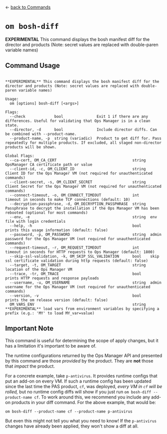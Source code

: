 <!--- This file is autogenerated from the files in docsgenerator/templates/bosh-diff --->
&larr; [back to Commands](../README.md)

# `om bosh-diff`

**EXPERIMENTAL** This command displays the bosh manifest diff for the director and products (Note: secret values are replaced with double-paren variable names)

## Command Usage
```

**EXPERIMENTAL** This command displays the bosh manifest diff for the director and products (Note: secret values are replaced with double-paren variable names)

Usage:
  om [options] bosh-diff [<args>]

Flags:
  --check             bool               Exit 1 if there are any differences. Useful for validating that Ops Manager is in a clean state.
  --director, -d      bool               Include director diffs. Can be combined with --product-name.
  --product-name, -p  string (variadic)  Product to get diff for. Pass repeatedly for multiple products. If excluded, all staged non-director products will be shown.

Global Flags:
  --ca-cert, OM_CA_CERT                                  string  OpsManager CA certificate path or value
  --client-id, -c, OM_CLIENT_ID                          string  Client ID for the Ops Manager VM (not required for unauthenticated commands)
  --client-secret, -s, OM_CLIENT_SECRET                  string  Client Secret for the Ops Manager VM (not required for unauthenticated commands)
  --connect-timeout, -o, OM_CONNECT_TIMEOUT              int     timeout in seconds to make TCP connections (default: 10)
  --decryption-passphrase, -d, OM_DECRYPTION_PASSPHRASE  string  Passphrase to decrypt the installation if the Ops Manager VM has been rebooted (optional for most commands)
  --env, -e                                              string  env file with login credentials
  --help, -h                                             bool    prints this usage information (default: false)
  --password, -p, OM_PASSWORD                            string  admin password for the Ops Manager VM (not required for unauthenticated commands)
  --request-timeout, -r, OM_REQUEST_TIMEOUT              int     timeout in seconds for HTTP requests to Ops Manager (default: 1800)
  --skip-ssl-validation, -k, OM_SKIP_SSL_VALIDATION      bool    skip ssl certificate validation during http requests (default: false)
  --target, -t, OM_TARGET                                string  location of the Ops Manager VM
  --trace, -tr, OM_TRACE                                 bool    prints HTTP requests and response payloads
  --username, -u, OM_USERNAME                            string  admin username for the Ops Manager VM (not required for unauthenticated commands)
  --version, -v                                          bool    prints the om release version (default: false)
  OM_VARS_ENV                                            string  **EXPERIMENTAL** load vars from environment variables by specifying a prefix (e.g.: 'MY' to load MY_var=value)

```

<!--- Anything in this file will be appended to the final docs/bosh-diff/README.md file --->
## Important Note
This command is useful for determining the scope of apply changes,
but it has a limitation it's important to be aware of.

The runtime configurations returned by the Ops Manager API
and presented by this command
are those _provided_ by the product.
They are **not** those that _impact_ the product.

For a concrete example, take `p-antivirus`.
It provides runtime configs that put an add-on on every VM.
If such a runtime config has been updated
since the last time the PAS product, `cf`, was deployed,
_every VM in `cf` will be rolled,_
but no runtime config diffs will show if you just run
`om bosh-diff --product-name cf`.
To work around this, we recommend you include any add-on products
in your diff command.
For the above example, that would be:
```
om bosh-diff --product-name cf --product-name p-antivirus
```

But even this might not tell you what you need to know!
If the `p-antivirus` changes have already been applied,
they won't show a diff at all.
